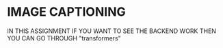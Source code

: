 # IMAGE CAPTIONING

IN THIS ASSIGNMENT IF YOU WANT TO SEE THE BACKEND WORK THEN YOU CAN GO THROUGH "transformers"
